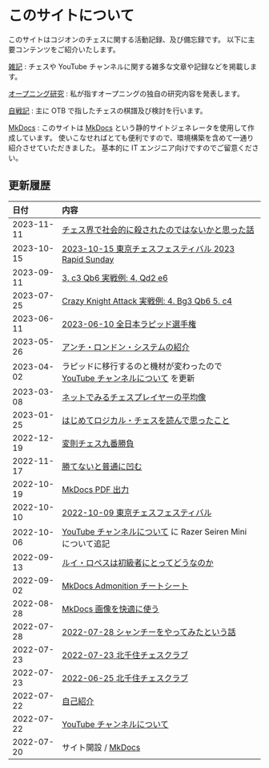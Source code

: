# このサイトについて

このサイトはコジオンのチェスに関する活動記録、及び備忘録です。
以下に主要コンテンツをご紹介いたします。

[雑記](note/introduction.md)
:   チェスや YouTube チャンネルに関する雑多な文章や記録などを掲載します。

[オープニング研究](opening/anti-london-system/001.md)
:   私が指すオープニングの独自の研究内容を発表します。

[自戦記](otb/2022/1009.md)
:   主に OTB で指したチェスの棋譜及び検討を行います。

[MkDocs](mkdocs/001.md)
:   このサイトは [MkDocs](https://www.mkdocs.org/) という静的サイトジェネレータを使用して作成しています。
使いこなせればとても便利ですので、環境構築を含めて一通り紹介させていただきました。
基本的に IT エンジニア向けですのでご留意ください。

## 更新履歴

| 日付         | 内容                                                                             |
|:-----------|:-------------------------------------------------------------------------------|
| 2023-11-11 | [チェス界で社会的に殺されたのではないかと思った話](note/20231111.md)                                   |
| 2023-10-15 | [2023-10-15 東京チェスフェスティバル 2023 Rapid Sunday](otb/2023/1015.md)                  |
| 2023-09-11 | [3. c3 Qb6 実戦例: 4. Qd2 e6](opening/anti-london-system/003.md)                  |
| 2023-07-25 | [Crazy Knight Attack 実戦例: 4. Bg3 Qb6 5. c4](opening/anti-london-system/002.md) |
| 2023-06-11 | [2023-06-10 全日本ラピッド選手権](otb/2023/0610.md)                                      |
| 2023-05-26 | [アンチ・ロンドン・システムの紹介](opening/anti-london-system/001.md)                          |
| 2023-04-02 | ラピッドに移行するのと機材が変わったので [YouTube チャンネルについて](note/youtube.md) を更新                  |
| 2023-03-08 | [ネットでみるチェスプレイヤーの平均像](note/20230308.md)                                         |
| 2023-01-25 | [はじめてロジカル・チェスを読んで思ったこと](note/20230125.md)                                      |
| 2022-12-19 | [変則チェス九番勝負](note/20221219.md)                                                  |
| 2022-11-17 | [勝てないと普通に凹む](note/20221117.md)                                                 |
| 2022-10-19 | [MkDocs PDF 出力](mkdocs/009.md)                                                 |
| 2022-10-10 | [2022-10-09 東京チェスフェスティバル](otb/2022/1009.md)                                    |
| 2022-10-06 | [YouTube チャンネルについて](note/youtube.md) に Razer Seiren Mini について追記                |
| 2022-09-13 | [ルイ・ロペスは初級者にとってどうなのか](note/20220913.md)                                        |
| 2022-09-02 | [MkDocs Admonition チートシート](mkdocs/008.md)                                      |
| 2022-08-28 | [MkDocs 画像を快適に使う](mkdocs/007.md)                                               |
| 2022-07-28 | [2022-07-28 シャンチーをやってみたという話](note/20220728.md)                                 |
| 2022-07-23 | [2022-07-23 北千住チェスクラブ](otb/2022/0723.md)                                       |
| 2022-07-23 | [2022-06-25 北千住チェスクラブ](otb/2022/0625.md)                                       |
| 2022-07-22 | [自己紹介](note/introduction.md)                                                   |
| 2022-07-22 | [YouTube チャンネルについて](note/youtube.md)                                           |
| 2022-07-20 | サイト開設 / [MkDocs](mkdocs/001.md)                                                |